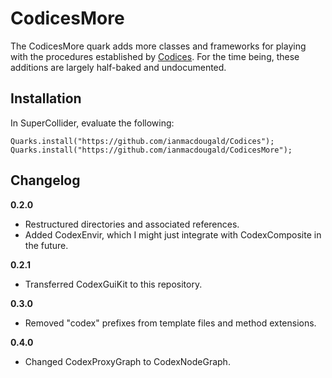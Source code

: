 # CodicesMore

The CodicesMore quark adds more classes and frameworks for playing with the procedures established by [Codices](https://github.com/ianmacdougald/Codices). For the time being, these additions are largely half-baked and undocumented.

## Installation

In SuperCollider, evaluate the following: 

~~~~
Quarks.install("https://github.com/ianmacdougald/Codices"); 
Quarks.install("https://github.com/ianmacdougald/CodicesMore");
~~~~

## Changelog

**0.2.0**
* Restructured directories and associated references. 
* Added CodexEnvir, which I might just integrate with CodexComposite in the future.

**0.2.1** 
* Transferred CodexGuiKit to this repository.

**0.3.0**
* Removed "codex" prefixes from template files and method extensions.

**0.4.0**
* Changed CodexProxyGraph to CodexNodeGraph.
